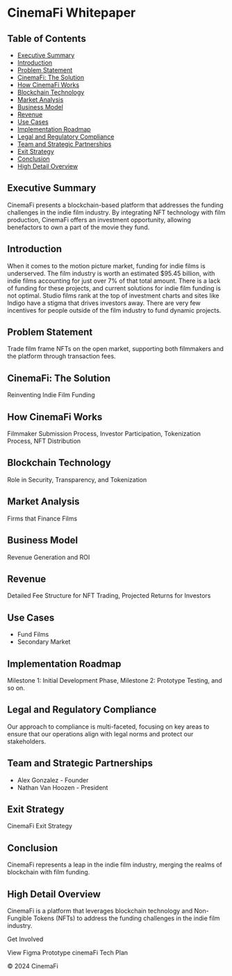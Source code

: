 # CinemaFi Whitepaper

## Table of Contents

- [Executive Summary](#executive-summary)
- [Introduction](#introduction)
- [Problem Statement](#problem-statement)
- [CinemaFi: The Solution](#cinemafi-the-solution)
- [How CinemaFi Works](#how-cinemafi-works)
- [Blockchain Technology](#blockchain-technology)
- [Market Analysis](#market-analysis)
- [Business Model](#business-model)
- [Revenue](#revenue)
- [Use Cases](#use-cases)
- [Implementation Roadmap](#implementation-roadmap)
- [Legal and Regulatory Compliance](#legal-and-regulatory-compliance)
- [Team and Strategic Partnerships](#team-and-strategic-partnerships)
- [Exit Strategy](#exit-strategy)
- [Conclusion](#conclusion)
- [High Detail Overview](#high-detail-overview)

## Executive Summary

CinemaFi presents a blockchain-based platform that addresses the funding challenges in the indie film industry. By integrating NFT technology with film production, CinemaFi offers an investment opportunity, allowing benefactors to own a part of the movie they fund.

## Introduction

When it comes to the motion picture market, funding for indie films is underserved. The film industry is worth an estimated $95.45 billion, with indie films accounting for just over 7% of that total amount. There is a lack of funding for these projects, and current solutions for indie film funding is not optimal. Studio films rank at the top of investment charts and sites like Indigo have a stigma that drives investors away. There are very few incentives for people outside of the film industry to fund dynamic projects.

## Problem Statement

Trade film frame NFTs on the open market, supporting both filmmakers and the platform through transaction fees.

## CinemaFi: The Solution

Reinventing Indie Film Funding

## How CinemaFi Works

Filmmaker Submission Process, Investor Participation, Tokenization Process, NFT Distribution

## Blockchain Technology

Role in Security, Transparency, and Tokenization

## Market Analysis

Firms that Finance Films

## Business Model

Revenue Generation and ROI

## Revenue

Detailed Fee Structure for NFT Trading, Projected Returns for Investors

## Use Cases

- Fund Films
- Secondary Market

## Implementation Roadmap

Milestone 1: Initial Development Phase, Milestone 2: Prototype Testing, and so on.

## Legal and Regulatory Compliance

Our approach to compliance is multi-faceted, focusing on key areas to ensure that our operations align with legal norms and protect our stakeholders.

## Team and Strategic Partnerships

- Alex Gonzalez - Founder
- Nathan Van Hoozen - President

## Exit Strategy

CinemaFi Exit Strategy

## Conclusion

CinemaFi represents a leap in the indie film industry, merging the realms of blockchain with film funding.

## High Detail Overview

CinemaFi is a platform that leverages blockchain technology and Non-Fungible Tokens (NFTs) to address the funding challenges in the indie film industry.

Get Involved

View Figma Prototype cinemaFi Tech Plan

© 2024 CinemaFi
